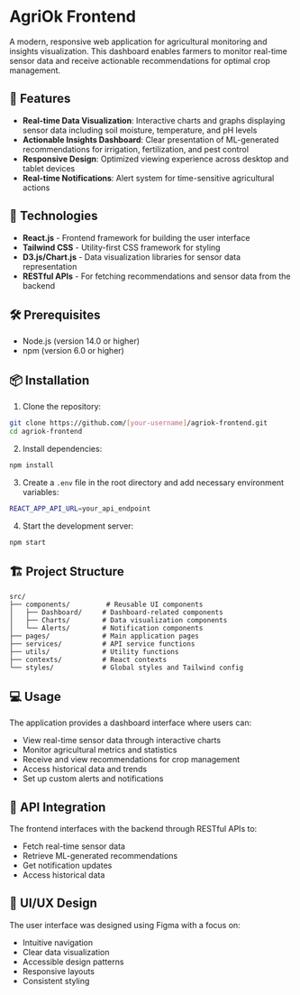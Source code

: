 # AgriOk Frontend

A modern, responsive web application for agricultural monitoring and insights visualization. This dashboard enables farmers to monitor real-time sensor data and receive actionable recommendations for optimal crop management.

## 🌟 Features

- **Real-time Data Visualization**: Interactive charts and graphs displaying sensor data including soil moisture, temperature, and pH levels
- **Actionable Insights Dashboard**: Clear presentation of ML-generated recommendations for irrigation, fertilization, and pest control
- **Responsive Design**: Optimized viewing experience across desktop and tablet devices
- **Real-time Notifications**: Alert system for time-sensitive agricultural actions

## 🚀 Technologies

- **React.js** - Frontend framework for building the user interface
- **Tailwind CSS** - Utility-first CSS framework for styling
- **D3.js/Chart.js** - Data visualization libraries for sensor data representation
- **RESTful APIs** - For fetching recommendations and sensor data from the backend

## 🛠️ Prerequisites

- Node.js (version 14.0 or higher)
- npm (version 6.0 or higher)

## 📦 Installation

1. Clone the repository:
```bash
git clone https://github.com/[your-username]/agriok-frontend.git
cd agriok-frontend
```

2. Install dependencies:
```bash
npm install
```

3. Create a `.env` file in the root directory and add necessary environment variables:
```bash
REACT_APP_API_URL=your_api_endpoint
```

4. Start the development server:
```bash
npm start
```

## 🏗️ Project Structure

```
src/
├── components/         # Reusable UI components
│   ├── Dashboard/     # Dashboard-related components
│   ├── Charts/        # Data visualization components
│   └── Alerts/        # Notification components
├── pages/             # Main application pages
├── services/          # API service functions
├── utils/             # Utility functions
├── contexts/          # React contexts
└── styles/            # Global styles and Tailwind config
```

## 💻 Usage

The application provides a dashboard interface where users can:
- View real-time sensor data through interactive charts
- Monitor agricultural metrics and statistics
- Receive and view recommendations for crop management
- Access historical data and trends
- Set up custom alerts and notifications

## 🔗 API Integration

The frontend interfaces with the backend through RESTful APIs to:
- Fetch real-time sensor data
- Retrieve ML-generated recommendations
- Get notification updates
- Access historical data

## 🎨 UI/UX Design

The user interface was designed using Figma with a focus on:
- Intuitive navigation
- Clear data visualization
- Accessible design patterns
- Responsive layouts
- Consistent styling

